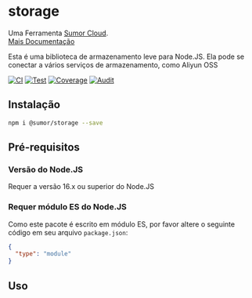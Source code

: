 # storage

Uma Ferramenta [Sumor Cloud](https://sumor.cloud).  
[Mais Documentação](https://sumor.cloud/storage)

Esta é uma biblioteca de armazenamento leve para Node.JS.
Ela pode se conectar a vários serviços de armazenamento, como Aliyun OSS

[![CI](https://github.com/sumor-cloud/storage/actions/workflows/ci.yml/badge.svg)](https://github.com/sumor-cloud/storage/actions/workflows/ci.yml)
[![Test](https://github.com/sumor-cloud/storage/actions/workflows/ut.yml/badge.svg)](https://github.com/sumor-cloud/storage/actions/workflows/ut.yml)
[![Coverage](https://github.com/sumor-cloud/storage/actions/workflows/coverage.yml/badge.svg)](https://github.com/sumor-cloud/storage/actions/workflows/coverage.yml)
[![Audit](https://github.com/sumor-cloud/storage/actions/workflows/audit.yml/badge.svg)](https://github.com/sumor-cloud/storage/actions/workflows/audit.yml)

## Instalação

```bash
npm i @sumor/storage --save
```

## Pré-requisitos

### Versão do Node.JS

Requer a versão 16.x ou superior do Node.JS

### Requer módulo ES do Node.JS

Como este pacote é escrito em módulo ES,
por favor altere o seguinte código em seu arquivo `package.json`:

```json
{
  "type": "module"
}
```

## Uso